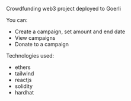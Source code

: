Crowdfunding web3 project deployed to Goerli

You can:
- Create a campaign, set amount and end date
- View campaigns
- Donate to a campaign

Technologies used:
- ethers
- tailwind
- reactjs
- solidity
- hardhat
